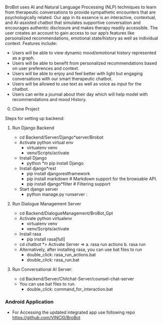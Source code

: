 BroBot uses AI and Natural Language Processing (NLP) techniques to learn from therapeutic
conversations to provide sympathetic encounters that are psychologically related. Our app in its
essence is an interactive, contextual, and AI-assisted chatbot that simulates supportive
conversation and encourages authentic disclosure and makes therapy readily accessible. The user
creates an account to gain access to our app’s features like personalized recommendations,
emotional state/history as well as individual context.
Features include:

- Users will be able to view dynamic mood/emotional history represented as a graph.
- Users will be able to benefit from personalized recommendations based on user preferences and
  context.
- Users will be able to enjoy and feel better with light but engaging conversations with our smart
  therapeutic chatbot.
- Users will be allowed to use text as well as voice as input for the chatbot.
- Users can write a journal about their day which will help model with recommendations and
  mood History.

0. Clone Project

Steps for setting up backend:

1. Run Django Backend
   - cd Backend/Server/Django\*server/Brobot
   - Activate python virtual env
     - virtualenv venv
     - venv/Scripts/activate
   - Install Django
     - python \*m pip install Django
   - Install django\*rest
     - pip install djangorestframework
     - pip install markdown # Markdown support for the browsable API.
     - pip install django\*filter # Filtering support
   - Start django server
     - python manage.py runserver <ip>:<port>
2. Run Dialogue Management Server

   - cd Backend/DialogueManagement/BroBot_Gpt
   - Activate python virtualenv
     - virtualenv venv
     - venv/Scripts/activate
   - Install rasa
     - pip install rasa[full]
   - cd chatbot \*> Activate Server => a. rasa run actions b. rasa run
   - Alternatively, after installing rasa, you can use bat files to run
     - double_click: rasa_run_actions.bat
     - double_click: rasa_run.bat

3. Run Conversational AI Server:
   - cd Backend/Server/Chitchat-Server/counsel-chat-server
   - You can use bat files to run.
     - double_click: command_for_interaction.bat


### Android Application

- For Accessing the updated integrated app use following repo
    https://github.com/VINCI0/BroBot
